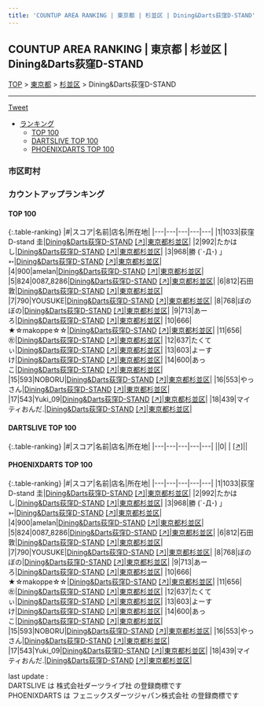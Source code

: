 ```yaml
---
title: 'COUNTUP AREA RANKING | 東京都 | 杉並区 | Dining&Darts荻窪D-STAND'
---
```

## COUNTUP AREA RANKING | 東京都 | 杉並区 | Dining&Darts荻窪D-STAND

[TOP](/darts/rank/) > [東京都](/darts/rank/東京都/) > [杉並区](/darts/rank/東京都/杉並区/) > Dining&Darts荻窪D-STAND

___

<a href="https://twitter.com/share?ref_src=twsrc%5Etfw" data-text="COUNTUP AREA RANKING | 東京都杉並区Dining&Darts荻窪D-STAND" class="twitter-share-button" data-hashtags="DARTSLIVE,PHOENIXDARTS,darts,ダーツ" data-show-count="false">Tweet</a>

* [ランキング](#カウントアップランキング)
    * [TOP 100](#top-100)
    * [DARTSLIVE TOP 100](#dartslive-top-100)
    * [PHOENIXDARTS TOP 100](#phoenixdarts-top-100)

### 市区町村

<ul>

</ul>

### カウントアップランキング

#### TOP 100



{:.table-ranking}
|#|スコア|名前|店名|所在地|
|---|---|---|---|---|
|1|1033|<span class="rank-name-pd">荻窪D-stand 圭</span>|<a href="/darts/rank/shops/83578.html">Dining&Darts荻窪D-STAND</a> <a href="https://vs.phoenixdarts.com/jp/shop/shopDetailInfo/s_83578?s_seq=83578">[↗]</a>|<a href="/darts/rank/東京都/杉並区">東京都杉並区</a>|
|2|992|<span class="rank-name-pd">たかはし</span>|<a href="/darts/rank/shops/83578.html">Dining&Darts荻窪D-STAND</a> <a href="https://vs.phoenixdarts.com/jp/shop/shopDetailInfo/s_83578?s_seq=83578">[↗]</a>|<a href="/darts/rank/東京都/杉並区">東京都杉並区</a>|
|3|968|<span class="rank-name-pd">勝  (´･Д･) 」➳</span>|<a href="/darts/rank/shops/83578.html">Dining&Darts荻窪D-STAND</a> <a href="https://vs.phoenixdarts.com/jp/shop/shopDetailInfo/s_83578?s_seq=83578">[↗]</a>|<a href="/darts/rank/東京都/杉並区">東京都杉並区</a>|
|4|900|<span class="rank-name-pd">amelan</span>|<a href="/darts/rank/shops/83578.html">Dining&Darts荻窪D-STAND</a> <a href="https://vs.phoenixdarts.com/jp/shop/shopDetailInfo/s_83578?s_seq=83578">[↗]</a>|<a href="/darts/rank/東京都/杉並区">東京都杉並区</a>|
|5|824|<span class="rank-name-pd">0087_8286</span>|<a href="/darts/rank/shops/83578.html">Dining&Darts荻窪D-STAND</a> <a href="https://vs.phoenixdarts.com/jp/shop/shopDetailInfo/s_83578?s_seq=83578">[↗]</a>|<a href="/darts/rank/東京都/杉並区">東京都杉並区</a>|
|6|812|<span class="rank-name-pd">石田 敦</span>|<a href="/darts/rank/shops/83578.html">Dining&Darts荻窪D-STAND</a> <a href="https://vs.phoenixdarts.com/jp/shop/shopDetailInfo/s_83578?s_seq=83578">[↗]</a>|<a href="/darts/rank/東京都/杉並区">東京都杉並区</a>|
|7|790|<span class="rank-name-pd">YOUSUKE</span>|<a href="/darts/rank/shops/83578.html">Dining&Darts荻窪D-STAND</a> <a href="https://vs.phoenixdarts.com/jp/shop/shopDetailInfo/s_83578?s_seq=83578">[↗]</a>|<a href="/darts/rank/東京都/杉並区">東京都杉並区</a>|
|8|768|<span class="rank-name-pd">ぼのぼの</span>|<a href="/darts/rank/shops/83578.html">Dining&Darts荻窪D-STAND</a> <a href="https://vs.phoenixdarts.com/jp/shop/shopDetailInfo/s_83578?s_seq=83578">[↗]</a>|<a href="/darts/rank/東京都/杉並区">東京都杉並区</a>|
|9|713|<span class="rank-name-pd">あーろ</span>|<a href="/darts/rank/shops/83578.html">Dining&Darts荻窪D-STAND</a> <a href="https://vs.phoenixdarts.com/jp/shop/shopDetailInfo/s_83578?s_seq=83578">[↗]</a>|<a href="/darts/rank/東京都/杉並区">東京都杉並区</a>|
|10|666|<span class="rank-name-pd">★☆makoppe☆☆</span>|<a href="/darts/rank/shops/83578.html">Dining&Darts荻窪D-STAND</a> <a href="https://vs.phoenixdarts.com/jp/shop/shopDetailInfo/s_83578?s_seq=83578">[↗]</a>|<a href="/darts/rank/東京都/杉並区">東京都杉並区</a>|
|11|656|<span class="rank-name-pd">㊧</span>|<a href="/darts/rank/shops/83578.html">Dining&Darts荻窪D-STAND</a> <a href="https://vs.phoenixdarts.com/jp/shop/shopDetailInfo/s_83578?s_seq=83578">[↗]</a>|<a href="/darts/rank/東京都/杉並区">東京都杉並区</a>|
|12|637|<span class="rank-name-pd">たくてぃ</span>|<a href="/darts/rank/shops/83578.html">Dining&Darts荻窪D-STAND</a> <a href="https://vs.phoenixdarts.com/jp/shop/shopDetailInfo/s_83578?s_seq=83578">[↗]</a>|<a href="/darts/rank/東京都/杉並区">東京都杉並区</a>|
|13|603|<span class="rank-name-pd">よーすけ</span>|<a href="/darts/rank/shops/83578.html">Dining&Darts荻窪D-STAND</a> <a href="https://vs.phoenixdarts.com/jp/shop/shopDetailInfo/s_83578?s_seq=83578">[↗]</a>|<a href="/darts/rank/東京都/杉並区">東京都杉並区</a>|
|14|600|<span class="rank-name-pd">あっこ</span>|<a href="/darts/rank/shops/83578.html">Dining&Darts荻窪D-STAND</a> <a href="https://vs.phoenixdarts.com/jp/shop/shopDetailInfo/s_83578?s_seq=83578">[↗]</a>|<a href="/darts/rank/東京都/杉並区">東京都杉並区</a>|
|15|593|<span class="rank-name-pd">NOBORU</span>|<a href="/darts/rank/shops/83578.html">Dining&Darts荻窪D-STAND</a> <a href="https://vs.phoenixdarts.com/jp/shop/shopDetailInfo/s_83578?s_seq=83578">[↗]</a>|<a href="/darts/rank/東京都/杉並区">東京都杉並区</a>|
|16|553|<span class="rank-name-pd">やっさん</span>|<a href="/darts/rank/shops/83578.html">Dining&Darts荻窪D-STAND</a> <a href="https://vs.phoenixdarts.com/jp/shop/shopDetailInfo/s_83578?s_seq=83578">[↗]</a>|<a href="/darts/rank/東京都/杉並区">東京都杉並区</a>|
|17|543|<span class="rank-name-pd">Yuki_09</span>|<a href="/darts/rank/shops/83578.html">Dining&Darts荻窪D-STAND</a> <a href="https://vs.phoenixdarts.com/jp/shop/shopDetailInfo/s_83578?s_seq=83578">[↗]</a>|<a href="/darts/rank/東京都/杉並区">東京都杉並区</a>|
|18|439|<span class="rank-name-pd">マイティおんだ.</span>|<a href="/darts/rank/shops/83578.html">Dining&Darts荻窪D-STAND</a> <a href="https://vs.phoenixdarts.com/jp/shop/shopDetailInfo/s_83578?s_seq=83578">[↗]</a>|<a href="/darts/rank/東京都/杉並区">東京都杉並区</a>|


#### DARTSLIVE TOP 100



{:.table-ranking}
|#|スコア|名前|店名|所在地|
|---|---|---|---|---|
||0|<span class="rank-name-dl"> </span>|<a href="/darts/rank/shops/.html"></a> <a href="">[↗]</a>|<a href="/darts/rank//"></a>|


#### PHOENIXDARTS TOP 100



{:.table-ranking}
|#|スコア|名前|店名|所在地|
|---|---|---|---|---|
|1|1033|<span class="rank-name-pd">荻窪D-stand 圭</span>|<a href="/darts/rank/shops/83578.html">Dining&Darts荻窪D-STAND</a> <a href="https://vs.phoenixdarts.com/jp/shop/shopDetailInfo/s_83578?s_seq=83578">[↗]</a>|<a href="/darts/rank/東京都/杉並区">東京都杉並区</a>|
|2|992|<span class="rank-name-pd">たかはし</span>|<a href="/darts/rank/shops/83578.html">Dining&Darts荻窪D-STAND</a> <a href="https://vs.phoenixdarts.com/jp/shop/shopDetailInfo/s_83578?s_seq=83578">[↗]</a>|<a href="/darts/rank/東京都/杉並区">東京都杉並区</a>|
|3|968|<span class="rank-name-pd">勝  (´･Д･) 」➳</span>|<a href="/darts/rank/shops/83578.html">Dining&Darts荻窪D-STAND</a> <a href="https://vs.phoenixdarts.com/jp/shop/shopDetailInfo/s_83578?s_seq=83578">[↗]</a>|<a href="/darts/rank/東京都/杉並区">東京都杉並区</a>|
|4|900|<span class="rank-name-pd">amelan</span>|<a href="/darts/rank/shops/83578.html">Dining&Darts荻窪D-STAND</a> <a href="https://vs.phoenixdarts.com/jp/shop/shopDetailInfo/s_83578?s_seq=83578">[↗]</a>|<a href="/darts/rank/東京都/杉並区">東京都杉並区</a>|
|5|824|<span class="rank-name-pd">0087_8286</span>|<a href="/darts/rank/shops/83578.html">Dining&Darts荻窪D-STAND</a> <a href="https://vs.phoenixdarts.com/jp/shop/shopDetailInfo/s_83578?s_seq=83578">[↗]</a>|<a href="/darts/rank/東京都/杉並区">東京都杉並区</a>|
|6|812|<span class="rank-name-pd">石田 敦</span>|<a href="/darts/rank/shops/83578.html">Dining&Darts荻窪D-STAND</a> <a href="https://vs.phoenixdarts.com/jp/shop/shopDetailInfo/s_83578?s_seq=83578">[↗]</a>|<a href="/darts/rank/東京都/杉並区">東京都杉並区</a>|
|7|790|<span class="rank-name-pd">YOUSUKE</span>|<a href="/darts/rank/shops/83578.html">Dining&Darts荻窪D-STAND</a> <a href="https://vs.phoenixdarts.com/jp/shop/shopDetailInfo/s_83578?s_seq=83578">[↗]</a>|<a href="/darts/rank/東京都/杉並区">東京都杉並区</a>|
|8|768|<span class="rank-name-pd">ぼのぼの</span>|<a href="/darts/rank/shops/83578.html">Dining&Darts荻窪D-STAND</a> <a href="https://vs.phoenixdarts.com/jp/shop/shopDetailInfo/s_83578?s_seq=83578">[↗]</a>|<a href="/darts/rank/東京都/杉並区">東京都杉並区</a>|
|9|713|<span class="rank-name-pd">あーろ</span>|<a href="/darts/rank/shops/83578.html">Dining&Darts荻窪D-STAND</a> <a href="https://vs.phoenixdarts.com/jp/shop/shopDetailInfo/s_83578?s_seq=83578">[↗]</a>|<a href="/darts/rank/東京都/杉並区">東京都杉並区</a>|
|10|666|<span class="rank-name-pd">★☆makoppe☆☆</span>|<a href="/darts/rank/shops/83578.html">Dining&Darts荻窪D-STAND</a> <a href="https://vs.phoenixdarts.com/jp/shop/shopDetailInfo/s_83578?s_seq=83578">[↗]</a>|<a href="/darts/rank/東京都/杉並区">東京都杉並区</a>|
|11|656|<span class="rank-name-pd">㊧</span>|<a href="/darts/rank/shops/83578.html">Dining&Darts荻窪D-STAND</a> <a href="https://vs.phoenixdarts.com/jp/shop/shopDetailInfo/s_83578?s_seq=83578">[↗]</a>|<a href="/darts/rank/東京都/杉並区">東京都杉並区</a>|
|12|637|<span class="rank-name-pd">たくてぃ</span>|<a href="/darts/rank/shops/83578.html">Dining&Darts荻窪D-STAND</a> <a href="https://vs.phoenixdarts.com/jp/shop/shopDetailInfo/s_83578?s_seq=83578">[↗]</a>|<a href="/darts/rank/東京都/杉並区">東京都杉並区</a>|
|13|603|<span class="rank-name-pd">よーすけ</span>|<a href="/darts/rank/shops/83578.html">Dining&Darts荻窪D-STAND</a> <a href="https://vs.phoenixdarts.com/jp/shop/shopDetailInfo/s_83578?s_seq=83578">[↗]</a>|<a href="/darts/rank/東京都/杉並区">東京都杉並区</a>|
|14|600|<span class="rank-name-pd">あっこ</span>|<a href="/darts/rank/shops/83578.html">Dining&Darts荻窪D-STAND</a> <a href="https://vs.phoenixdarts.com/jp/shop/shopDetailInfo/s_83578?s_seq=83578">[↗]</a>|<a href="/darts/rank/東京都/杉並区">東京都杉並区</a>|
|15|593|<span class="rank-name-pd">NOBORU</span>|<a href="/darts/rank/shops/83578.html">Dining&Darts荻窪D-STAND</a> <a href="https://vs.phoenixdarts.com/jp/shop/shopDetailInfo/s_83578?s_seq=83578">[↗]</a>|<a href="/darts/rank/東京都/杉並区">東京都杉並区</a>|
|16|553|<span class="rank-name-pd">やっさん</span>|<a href="/darts/rank/shops/83578.html">Dining&Darts荻窪D-STAND</a> <a href="https://vs.phoenixdarts.com/jp/shop/shopDetailInfo/s_83578?s_seq=83578">[↗]</a>|<a href="/darts/rank/東京都/杉並区">東京都杉並区</a>|
|17|543|<span class="rank-name-pd">Yuki_09</span>|<a href="/darts/rank/shops/83578.html">Dining&Darts荻窪D-STAND</a> <a href="https://vs.phoenixdarts.com/jp/shop/shopDetailInfo/s_83578?s_seq=83578">[↗]</a>|<a href="/darts/rank/東京都/杉並区">東京都杉並区</a>|
|18|439|<span class="rank-name-pd">マイティおんだ.</span>|<a href="/darts/rank/shops/83578.html">Dining&Darts荻窪D-STAND</a> <a href="https://vs.phoenixdarts.com/jp/shop/shopDetailInfo/s_83578?s_seq=83578">[↗]</a>|<a href="/darts/rank/東京都/杉並区">東京都杉並区</a>|


<div class="footer border-top border-gray-light mt-5 pt-3 text-right text-gray">
    last update : <span style="font-weight: italic" id="foot_last_modified"></span><br />
    DARTSLIVE は 株式会社ダーツライブ社 の登録商標です<br />
    PHOENIXDARTS は フェニックスダーツジャパン株式会社 の登録商標です<br />
</div>

<script src="https://cdnjs.cloudflare.com/ajax/libs/jquery.tablesorter/2.31.3/js/jquery.tablesorter.min.js" integrity="sha512-qzgd5cYSZcosqpzpn7zF2ZId8f/8CHmFKZ8j7mU4OUXTNRd5g+ZHBPsgKEwoqxCtdQvExE5LprwwPAgoicguNg==" crossorigin="anonymous" referrerpolicy="no-referrer"></script>
<link rel="stylesheet" href="https://cdnjs.cloudflare.com/ajax/libs/jquery.tablesorter/2.31.3/css/theme.default.min.css" integrity="sha512-wghhOJkjQX0Lh3NSWvNKeZ0ZpNn+SPVXX1Qyc9OCaogADktxrBiBdKGDoqVUOyhStvMBmJQ8ZdMHiR3wuEq8+w==" crossorigin="anonymous" referrerpolicy="no-referrer" />
<script>
$(function() {
    $(".table-ranking").tablesorter({sortList:[[0, 0]]});
    $("#foot_last_modified").text(formatDate(new Date(document.lastModified), 'yyyy-MM-dd HH:mm:ss'));
});
</script>

<script async src="https://platform.twitter.com/widgets.js" charset="utf-8"></script>